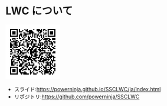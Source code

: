 # LWC について

![qrcode](contents/ja/images/qrcode.png)

- スライド:https://powerninja.github.io/SSCLWC/ja/index.html
- リポジトリ:https://github.com/powerninja/SSCLWC
